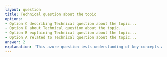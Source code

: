 ```yaml
---
layout: question
title: Technical question about the topic
options:
- Option C describing Technical question about the topic...
- Option D about Technical question about the topic...
- Option B explaining Technical question about the topic...
- Option A related to Technical question about the topic...
answer: 2
explanation: 'This azure question tests understanding of key concepts and best practices.'
---
```

